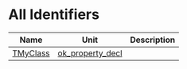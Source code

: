 # All Identifiers


| Name | Unit | Description |
|---|---|---|
| [TMyClass](ok_property_decl.TMyClass.md) | [ok_property_decl](ok_property_decl.md) |   |

